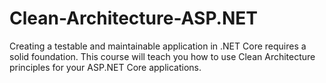 # Clean-Architecture-ASP.NET
Creating a testable and maintainable application in .NET Core requires a solid foundation. This course will teach you how to use Clean Architecture principles for your ASP.NET Core applications.
